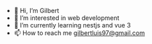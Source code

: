 - 👋 Hi, I’m Gilbert
- 👀 I’m interested in web development 
- 🌱 I’m currently learning nestjs and vue 3
- 📫 How to reach me gilbertluis97@gmail.com

<!---
gilbertL97/gilbertL97 is a ✨ special ✨ repository because its `README.md` (this file) appears on your GitHub profile.
You can click the Preview link to take a look at your changes.
--->
